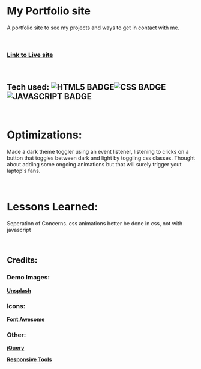 # My Portfolio site

A portfolio site to see my projects and ways to get in contact with me.

<br>

### [**Link to Live site**](https://oussama-codes.netlify.app)

<br>

## Tech used: ![HTML5 BADGE](https://img.shields.io/static/v1?label=|&message=HTML5&color=23555f&style=plastic&logo=html5)![CSS BADGE](https://img.shields.io/static/v1?label=|&message=CSS3&color=285f65&style=plastic&logo=css3)![JAVASCRIPT BADGE](https://img.shields.io/static/v1?label=|&message=JAVASCRIPT&color=3c7f5d&style=plastic&logo=javascript)

<br>

# Optimizations:

Made a dark theme toggler using an event listener, listening to clicks on a button that toggles between dark and light by toggling css classes.
Thought about adding some ongoing animations but that will surely trigger yout laptop's fans.

<br>

# Lessons Learned:

Seperation of Concerns. css animations better be done in css, not with javascript

<br>

## Credits:

### Demo Images:

[**Unsplash**](https://unsplash.com)

### Icons:

[**Font Awesome**](https://fontawesome.io)

### Other:

[**jQuery**](https://jquery.com)

[**Responsive Tools**](github.com/ajlkn/responsive-tools)

